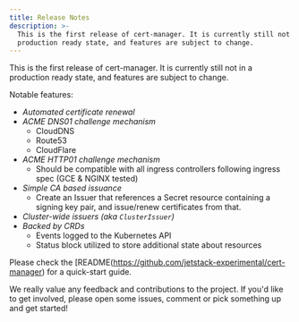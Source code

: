 ```yaml
---
title: Release Notes
description: >-
  This is the first release of cert-manager. It is currently still not in a
  production ready state, and features are subject to change.
---
```


This is the first release of cert-manager. It is currently still not in a
production ready state, and features are subject to change.

Notable features:

- _Automated certificate renewal_
- _ACME DNS01 challenge mechanism_
  - CloudDNS
  - Route53
  - CloudFlare
- _ACME HTTP01 challenge mechanism_
  - Should be compatible with all ingress controllers following ingress spec
    (GCE & NGINX tested)
- _Simple CA based issuance_
  - Create an Issuer that references a Secret resource containing a signing key
    pair, and issue/renew certificates from that.
- _Cluster-wide issuers (aka `ClusterIssuer`)_
- _Backed by CRDs_
  - Events logged to the Kubernetes API
  - Status block utilized to store additional state about resources

Please check the [README(https://github.com/jetstack-experimental/cert-manager)
for a quick-start guide.

We really value any feedback and contributions to the project. If you'd like to
get involved, please open some issues, comment or pick something up and get
started!
